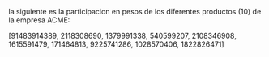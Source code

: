 la siguiente es la participacion en pesos de los diferentes productos (10) de la empresa ACME:

[91483914389, 2118308690, 1379991338, 540599207, 2108346908, 1615591479, 171464813, 9225741286, 1028570406, 1822826471]
